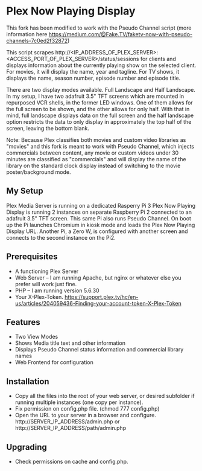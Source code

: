 # Plex Now Playing Display
This fork has been modified to work with the Pseudo Channel script (more information here https://medium.com/@Fake.TV/faketv-now-with-pseudo-channels-7c0ed2f32872)

This script scrapes http://<IP_ADDRESS_OF_PLEX_SERVER>:<ACCESS_PORT_OF_PLEX_SERVER>/status/sessions for clients and displays information about the currently playing show on the selected client. For movies, it will display the name, year and tagline. For TV shows, it displays the name, season number, episode number and episode title. 

There are two display modes available. Full Landscape and Half Landscape. In my setup, I have two adafruit 3.5" TFT screens which are mounted in repurposed VCR shells, in the former LED windows. One of them allows for the full screen to be shown, and the other allows for only half. With that in mind, full landscape displays data on the full screen and the half landscape option restricts the data to only display in approximately the top half of the screen, leaving the bottom blank.

Note: Because Plex classifies both movies and custom video libraries as "movies" and this fork is meant to work with Pseudo Channel, which injects commercials between content, any movie or custom videos under 30 minutes are classified as "commercials" and will display the name of the library on the standard clock display instead of switching to the movie poster/background mode.

## My Setup
Plex Media Server is running on a dedicated Rasperry Pi 3
Plex Now Playing Display is running 2 instances on separate Raspberry Pi 2 connected to an adafruit 3.5" TFT screen. This same Pi also runs Pseudo Channel. On boot up the Pi launches Chromium in kiosk mode and loads the Plex Now Playing Display URL. Another Pi, a Zero W, is configured with another screen and connects to the second instance on the Pi2.

## Prerequisites
 - A functioning Plex Server
 - Web Server – I am running Apache, but nginx or whatever else you prefer will work just fine.
 - PHP – I am running version  5.6.30
 - Your X-Plex-Token. https://support.plex.tv/hc/en-us/articles/204059436-Finding-your-account-token-X-Plex-Token

## Features 
- Two View Modes
- Shows Media title text and other information
- Displays Pseudo Channel status information and commercial library names
- Web Frontend for configuration

## Installation
- Copy all the files into the root of your web server, or desired subfolder if running multiple instances (one copy per instance).
- Fix permission on config.php file. (chmod 777 config.php)
- Open the URL to your server in a browser and configure. http://SERVER_IP_ADDRESS/admin.php or http://SERVER_IP_ADDRESS/path/admin.php

## Upgrading
- Check permissions on cache and config.php.
